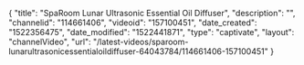 {
    "title": "SpaRoom Lunar Ultrasonic Essential Oil Diffuser",
    "description": "",
    "channelid": "114661406",
    "videoid": "157100451",
    "date_created": "1522356475",
    "date_modified": "1522441871",
    "type": "captivate",
    "layout": "channelVideo",
    "url": "\/latest-videos\/sparoom-lunarultrasonicessentialoildiffuser-64043784\/114661406-157100451"
}